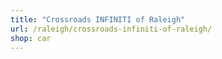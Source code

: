 ```yaml
---
title: "Crossroads INFINITI of Raleigh"
url: /raleigh/crossroads-infiniti-of-raleigh/
shop: car
---
```

